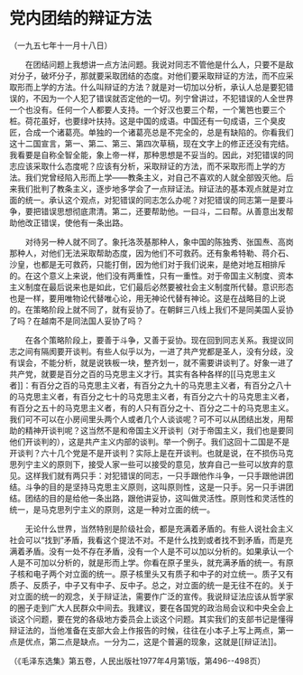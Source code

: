 # 党内团结的辩证方法  
（一九五七年十一月十八日）  
  
　　在团结问题上我想讲一点方法问题。我说对同志不管他是什么人，只要不是敌对分子，破坏分子，那就要采取团结的态度。对他们要采取辩证的方法，而不应采取形而上学的方法。什么叫辩证的方法？就是对一切加以分析，承认人总是要犯错误的，不因为一个人犯了错误就否定他的一切。列宁曾讲过，不犯错误的人全世界一个也没有。任何一个人都要人支持。一个好汉也要三个帮，一个篱笆也要三个桩。荷花虽好，也要绿叶扶持。这是中国的成语。中国还有一句成语，三个臭皮匠，合成一个诸葛亮。单独的一个诸葛亮总是不完全的，总是有缺陷的。你看我们这十二国宣言，第一、第二、第三、第四次草稿，现在文字上的修正还没有完结。我看要是自称全智全能，象上帝一样，那种思想是不妥当的。因此，对犯错误的同志应该采取什么态度呢？应该有分析，采取辩证的方法，而不采取形而上学的方法。我们党曾经陷入形而上学——教条主义，对自己不喜欢的人就全部毁灭他。后来我们批判了教条主义，逐步地多学会了一点辩证法。辩证法的基本观点就是对立面的统一。承认这个观点，对犯错误的同志怎么办呢？对犯错误的同志第一是要斗争，要把错误思想彻底肃清。第二，还要帮助他。一曰斗，二曰帮。从善意出发帮助他改正错误，使他有一条出路。   
  
　　对待另一种人就不同了。象托洛茨基那种人，象中国的陈独秀、张国焘、高岗那种人，对他们无法采取帮助态度，因为他们不可救药。还有象希特勒、蒋介石、沙皇，也都是无可救药，只能打倒，因为他们对于我们说来，是绝对地互相排斥的。在这个意义上来说，他们没有两重性，只有一重性。对于帝国主义制度、资本主义制度在最后说来也是如此，它们最后必然要被社会主义制度所代替。意识形态也是一样，要用唯物论代替唯心论，用无神论代替有神论。这是在战略目的上说的。在策略阶段上就不同了，就有妥协了。在朝鲜三八线上我们不是同美国人妥协了吗？在越南不是同法国人妥协了吗？   
  
　　在各个策略阶段上，要善于斗争，又善于妥协。现在回到同志关系。我提议同志之间有隔阂要开谈判。有些人似乎以为，一进了共产党都是圣人，没有分歧，没有误会，不能分析，就是说铁板一块，整齐划一，就不需要讲谈判了。好象一进了共产党，就要是百分之百的马克思主义才行。其实有各种各样的[[马克思主义者]]：有百分之百的马克思主义者，有百分之九十的马克思主义者，有百分之八十的马克思主义者，有百分之七十的马克思主义者，有百分之六十的马克思主义者，有百分之五十的马克思主义者，有的人只有百分之十、百分之二十的马克思主义。我们可不可以在小房间里头两个人或者几个人谈谈呢？可不可以从团结出发，用帮助的精神开谈判呢？这当然不是和帝国主义开谈判（对于帝国主义，我们也是要同他们开谈判的），这是共产主义内部的谈判。举一个例子。我们这回十二国是不是开谈判？六十几个党是不是开谈判？实际上是在开谈判。也就是说，在不损伤马克思列宁主义的原则下，接受人家一些可以接受的意见，放弃自己一些可以放弃的意见。这样我们就有两只手：对犯错误的同志，一只手跟他作斗争，一只手跟他讲团结。斗争的目的是坚持马克思主义原则，这叫原则性，这是一只手。另一只手讲团结。团结的目的是给他一条出路，跟他讲妥协，这叫做灵活性。原则性和灵活性的统一，是马克思列宁主义的原则，这是一种对立面的统一。   
  
　　无论什么世界，当然特别是阶级社会，都是充满着矛盾的。有些人说社会主义社会可以“找到”矛盾，我看这个提法不对。不是什么找到或者找不到矛盾，而是充满着矛盾。没有一处不存在矛盾，没有一个人是不可以加以分析的。如果承认一个人是不可加以分析的，就是形而上学。你看在原子里头，就充满矛盾的统一。有原子核和电子两个对立面的统一。原子核里头又有质子和中子的对立统一。质子又有质子、反质子，中子又有中子、反中子。总之，对立面的统一是无往不在的。关于对立面的统一的观念，关于辩证法，需要作广泛的宣传。我说辩证法应该从哲学家的圈子走到广大人民群众中间去。我建议，要在各国党的政治局会议和中央全会上谈这个问题，要在党的各级地方委员会上谈这个问题。其实我们的支部书记是懂得辩证法的，当他准备在支部大会上作报告的时候，往往在小本子上写上两点，第一点是优点，第二点是缺点。一分为二，这是个普遍的现象，这就是[[辩证法]]。   
  
（《毛泽东选集》第五卷，人民出版社1977年4月第1版，第496--498页）   
  
  
   
  
　　   
  
  
